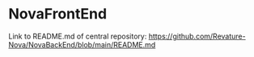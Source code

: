 # NovaFrontEnd
Link to README.md of central repository: https://github.com/Revature-Nova/NovaBackEnd/blob/main/README.md

